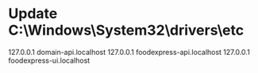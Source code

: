 # Update C:\Windows\System32\drivers\etc

127.0.0.1 domain-api.localhost
127.0.0.1 foodexpress-api.localhost
127.0.0.1 foodexpress-ui.localhost